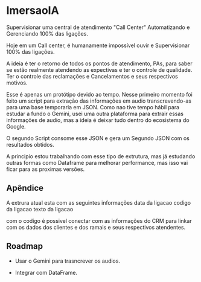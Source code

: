 # ImersaoIA

Supervisionar uma central de atendimento "Call Center" Automatizando e Gerenciando 100% das ligações.

Hoje em um Call center, é humanamente impossível ouvir e Supervisionar 100% das ligações.

A ideia é ter o retorno de todos os pontos de atendimento, PAs, para saber se estão realmente atendendo as expectivas e ter o controle de qualidade.
Ter o controle das reclamações e Cancelamentos e seus respectivos motivos.

Esse é apenas um protótipo devido ao tempo. Nesse primeiro momento foi feito um script para extração das informações em audio transcrevendo-as para uma base temporaria em JSON.
Como nao tive tempo hábil para estudar a fundo o Gemini, usei uma outra plataforma para extrair essas informações de audio, mas a ideia é deixar tudo dentro do ecosistema do Google.

O segundo Script consome esse JSON e gera um Segundo JSON com os resultados obtidos. 

A principio estou trabalhando com esse tipo de extrutura, mas já estudando outras formas como Dataframe para melhorar performance, mas isso vai ficar para as proximas versões.

## Apêndice

A extrura atual esta com as seguintes informações
data da ligacao
codigo da ligacao
texto da ligacao

com o codigo é possivel conectar com as informações do CRM para linkar com os dados dos clientes e dos ramais e seus respectivos atendentes.

## Roadmap

- Usar o Gemini para trasncrever os audios.

- Integrar com DataFrame.

